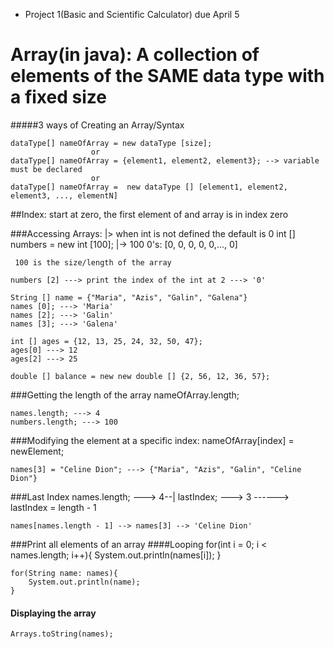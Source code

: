 - Project 1(Basic and Scientific Calculator) due April 5

# Array(in java): A collection of elements of the SAME data type with a fixed size
#####3 ways of Creating an Array/Syntax

	dataType[] nameOfArray = new dataType [size];
					  or
	dataType[] nameOfArray = {element1, element2, element3}; --> variable must be declared
					  or
	dataType[] nameOfArray =  new dataType [] [element1, element2, element3, ..., elementN]
	
##Index: start  at zero, the first element of and array is in index zero

###Accessing Arrays:
	 |> when int is not defined the default is 0
	int [] numbers = new int [100]; 
	 |-> 100 0's: [0, 0, 0, 0, 0,..., 0]
	
	 100 is the size/length of the array 
	
	numbers [2] ---> print the index of the int at 2 ---> '0'
	
	String [] name = {"Maria", "Azis", "Galin", "Galena"}
	names [0]; ---> 'Maria'
	names [2]; ---> 'Galin'
	names [3]; ---> 'Galena'
	
	int [] ages = {12, 13, 25, 24, 32, 50, 47};
	ages[0] ---> 12
	ages[2] ---> 25
	
	double [] balance = new new double [] {2, 56, 12, 36, 57};
	
###Getting the length of the array
	nameOfArray.length;
	
	names.length; ---> 4
	numbers.length; ---> 100
	
###Modifying the element at a specific index:
	nameOfArray[index] = newElement;
	
	names[3] = "Celine Dion"; ---> {"Maria", "Azis", "Galin", "Celine Dion"}

###Last Index
	names.length; ---> 4--|
	lastIndex; ---> 3 ------> lastIndex = length - 1
	
	names[names.length - 1] --> names[3] --> 'Celine Dion'
	
###Print all elements of an array
####Looping
	for(int i = 0; i < names.length; i++){
		System.out.println(names[i]);
	}
	
	for(String name: names){
		System.out.println(name);
	}

#### Displaying the array
	Arrays.toString(names);
	
	
	